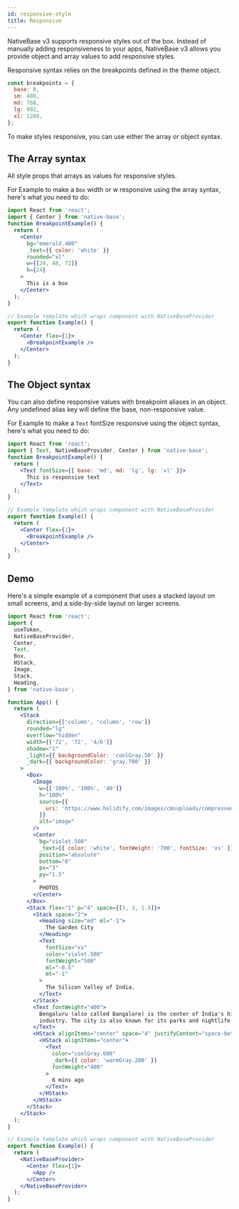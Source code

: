 ```yaml
---
id: responsive-style
title: Responsive
---
```


NativeBase v3 supports responsive styles out of the box. Instead of manually adding responsiveness to your apps, NativeBase v3 allows you provide object and array values to add responsive styles.

Responsive syntax relies on the breakpoints defined in the theme object.

```jsx
const breakpoints = {
  base: 0,
  sm: 480,
  md: 768,
  lg: 992,
  xl: 1280,
};
```

To make styles responsive, you can use either the array or object syntax.

## The Array syntax

All style props that arrays as values for responsive styles.

For Example to make a `Box` width or w responsive using the array syntax, here's what you need to do:

```jsx isLive
import React from 'react';
import { Center } from 'native-base';
function BreakpointExample() {
  return (
    <Center
      bg="emerald.400"
      _text={{ color: 'white' }}
      rounded="xl"
      w={[24, 48, 72]}
      h={24}
    >
      This is a box
    </Center>
  );
}

// Example template which wraps component with NativeBaseProvider
export function Example() {
  return (
    <Center flex={1}>
      <BreakpointExample />
    </Center>
  );
}
```

## The Object syntax

You can also define responsive values with breakpoint aliases in an object. Any undefined alias key will define the base, non-responsive value.

For Example to make a `Text` fontSize responsive using the object syntax, here's what you need to do:

```jsx isLive
import React from 'react';
import { Text, NativeBaseProvider, Center } from 'native-base';
function BreakpointExample() {
  return (
    <Text fontSize={{ base: 'md', md: 'lg', lg: 'xl' }}>
      This is responsive text
    </Text>
  );
}

// Example template which wraps component with NativeBaseProvider
export function Example() {
  return (
    <Center flex={1}>
      <BreakpointExample />
    </Center>
  );
}
```

## Demo

Here's a simple example of a component that uses a stacked layout on small screens, and a side-by-side layout on larger screens.

```jsx isLive
import React from 'react';
import {
  useToken,
  NativeBaseProvider,
  Center,
  Text,
  Box,
  HStack,
  Image,
  Stack,
  Heading,
} from 'native-base';

function App() {
  return (
    <Stack
      direction={['column', 'column', 'row']}
      rounded="lg"
      overflow="hidden"
      width={['72', '72', '4/6']}
      shadow="1"
      _light={{ backgroundColor: 'coolGray.50' }}
      _dark={{ backgroundColor: 'gray.700' }}
    >
      <Box>
        <Image
          w={['100%', '100%', '40']}
          h="100%"
          source={{
            uri: 'https://www.holidify.com/images/cmsuploads/compressed/Bangalore_citycover_20190613234056.jpg',
          }}
          alt="image"
        />
        <Center
          bg="violet.500"
          _text={{ color: 'white', fontWeight: '700', fontSize: 'xs' }}
          position="absolute"
          bottom="0"
          px="3"
          py="1.5"
        >
          PHOTOS
        </Center>
      </Box>
      <Stack flex="1" p="4" space={[3, 3, 1.5]}>
        <Stack space="2">
          <Heading size="md" ml="-1">
            The Garden City
          </Heading>
          <Text
            fontSize="xs"
            color="violet.500"
            fontWeight="500"
            ml="-0.5"
            mt="-1"
          >
            The Silicon Valley of India.
          </Text>
        </Stack>
        <Text fontWeight="400">
          Bengaluru (also called Bangalore) is the center of India's high-tech
          industry. The city is also known for its parks and nightlife.
        </Text>
        <HStack alignItems="center" space="4" justifyContent="space-between">
          <HStack alignItems="center">
            <Text
              color="coolGray.600"
              _dark={{ color: 'warmGray.200' }}
              fontWeight="400"
            >
              6 mins ago
            </Text>
          </HStack>
        </HStack>
      </Stack>
    </Stack>
  );
}

// Example template which wraps component with NativeBaseProvider
export function Example() {
  return (
    <NativeBaseProvider>
      <Center flex={1}>
        <App />
      </Center>
    </NativeBaseProvider>
  );
}
```
